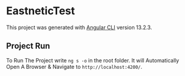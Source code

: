 # EastneticTest

This project was generated with [Angular CLI](https://github.com/angular/angular-cli) version 13.2.3.

## Project Run

To Run The Project write `ng s -o` in the root folder. It will Automatically Open A Browser & Navigate to `http://localhost:4200/`.
